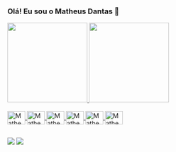 
### Olá! Eu sou o Matheus Dantas 🤙

<div>
    <a href= "https://github.com/mm-dantas">
    <img height="180em" src="https://github-readme-stats.vercel.app/api?username=mm-dantas&show_icons=true&theme=dracula&include_all_commits=true&count_private=true"/>
    <img height="180em" src="https://github-readme-stats.vercel.app/api/top-langs/?username=mm-dantas&layout=compact&langs_count=16&theme=dracula"/>
</div>

<div style="display: inline_block"><br>
    <img align="center" alt="Matheus-Py" height="30" width="40" src="https://cdn.jsdelivr.net/gh/devicons/devicon@latest/icons/python/python-original.svg">
    <img align="center" alt="Matheus-Py" height="30" width="40" src="https://cdn.jsdelivr.net/gh/devicons/devicon@latest/icons/java/java-original.svg">
    <img align="center" alt="Matheus-Py" height="30" width="40" src="https://cdn.jsdelivr.net/gh/devicons/devicon@latest/icons/javascript/javascript-original.svg">
    <img align="center" alt="Matheus-Py" height="30" width="40" src="https://cdn.jsdelivr.net/gh/devicons/devicon@latest/icons/css3/css3-original.svg">
    <img align="center" alt="Matheus-Py" height="30" width="40" src="https://cdn.jsdelivr.net/gh/devicons/devicon@latest/icons/php/php-original.svg">
    <img align="center" alt="Matheus-Py" height="30" width="40" src="https://cdn.jsdelivr.net/gh/devicons/devicon@latest/icons/cplusplus/cplusplus-original.svg">
</div>

##

<div>
    <a href="https://www.linkedin.com/in/matheus-dantas-4254432b2/" target="_blank"><img src="https://img.shields.io/badge/LinkedIn-0077B5?style=for-the-badge&logo=linkedin&logoColor=white"></a>
    <a href="https://instagram.com/ma.dantas_7" target="_blank"><img src="https://img.shields.io/badge/Instagram-E4405F?style=for-the-badge&logo=instagram&logoColor=white"></a>
</div>


